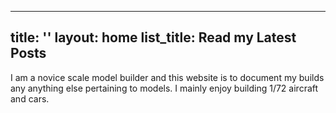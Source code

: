 <!-- index.markdown -->
---
title: ''
layout: home
list_title: Read my Latest Posts
---

<p>I am a novice scale model builder and this website is to document my builds any anything else pertaining to models. I mainly enjoy building 1/72 aircraft and cars.</p>
